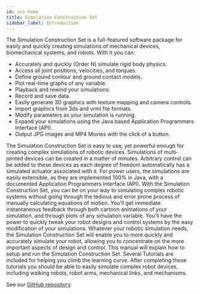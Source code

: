 ```yaml
---
id: scs-home
title: Simulation Construction Set
sidebar_label: Introduction
---
```


The Simulation Construction Set is a full-featured software package for easily and quickly creating simulations of mechanical devices, biomechanical systems, and robots. With it you can: 


- Accurately and quickly (Order N) simulate rigid body physics.
- Access all joint positions, velocities, and torques.
- Define ground contour and ground contact models.
- Plot real-time graphs of any variable.
- Playback and rewind your simulations.
- Record and save data.
- Easily generate 3D graphics with texture mapping and camera controls.
- Import graphics from 3ds and vrml file formats.
- Modify parameters as your simulation is running.
- Expand your simulations using the Java based Application Programmers Interface (API).
- Output JPG images and MP4 Movies with the click of a button.


The Simulation Construction Set is easy to use, yet powerful enough for creating complex simulations of robotic devices. Simulations of multi-jointed devices can be created in a matter of minutes. Arbitrary control can be added to these devices as each degree of freedom automatically has a simulated actuator associated with it. For power users, the simulations are easily extensible, as they are implemented 100% in Java, with a documented Application Programmers Interface (API). 
With the Simulation Construction Set, you can be on your way to simulating complex robotic systems without going through the tedious and error prone process of manually calculating equations of motion. You'll get immediate instantaneous feedback through both cartoon animations of your simulation, and through plots of any simulation variable. You'll have the power to quickly tweak your robot designs and control systems by the easy modification of your simulations. Whatever your robotic simulation needs, the Simulation Construction Set will enable you to more quickly and accurately simulate your robot, allowing you to concentrate on the more important aspects of design and control. This manual will explain how to setup and run the Simulation Construction Set. Several Tutorials are included for helping you climb the learning curve. After completing these tutorials you should be able to easily simulate complex robot devices, including walking robots, robot arms, mechanical links, and mechanisms. 

See our [GitHub repository](https://github.com/ihmcrobotics/simulation-construction-set).